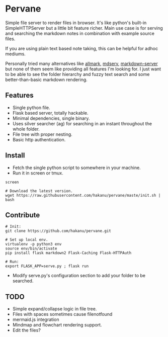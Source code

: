 # Pervane

Simple file server to render files in browser.
It's like python's built-in SimpleHTTPServer but a little bit feature richer.
Main use case is for serving and searching the markdown notes in combination with example source files.

If you are using plain text based note taking, this can be helpful for adhoc mediums.

Personally tried many alternatives like [allmark](https://github.com/andreaskoch/allmark), [mdserv](https://www.npmjs.com/package/markserv), [markdown-server](https://pypi.org/project/markdown-server/) but none of them seem like providing all features I'm looking for. I just want to be able to see the folder hierarchy and fuzzy text search and some better-than-basic markdown rendering.

## Features

* Single python file.
* Flask based server, totally hackable.
* Minimal dependencies, single binary.
* Uses silver searcher (ag) for searching in an instant throughout the whole folder.
* File tree with proper nesting.
* Basic http authentication.

## Install

* Fetch the single python script to somewhere in your machine.
* Run it in screen or tmux.

```shell
screen

# Download the latest version.
wget https://raw.githubusercontent.com/hakanu/pervane/maste/init.sh | bash
```

## Contribute

```shell
# Init:
git clone https://github.com/hakanu/pervane.git

# Set up local env.
virtualenv -p python3 env
source env/bin/activate
pip install flask markdown2 Flask-Caching Flask-HTTPAuth

# Run:
export FLASK_APP=serve.py ; flask run 
```

* Modify serve.py's configuration section to add your folder to be searched.

## TODO

* Simple expand/collapse logic in file tree.
* Files with spaces sometimes cause filenotfound
* mermaid.js integration
* Mindmap and flowchart rendering support.
* Edit the files?

